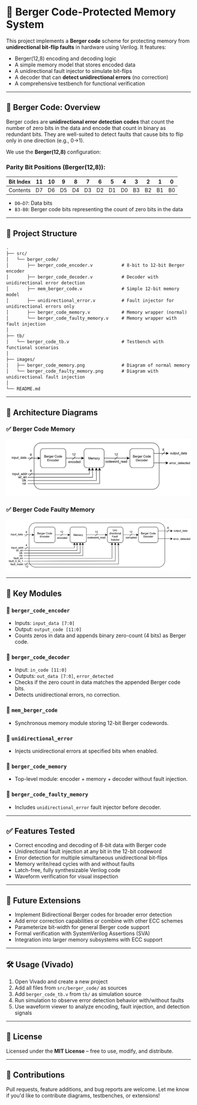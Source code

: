 # 🧠 Berger Code-Protected Memory System

This project implements a **Berger code** scheme for protecting memory from **unidirectional bit-flip faults** in hardware using Verilog. It features:

* Berger(12,8) encoding and decoding logic
* A simple memory model that stores encoded data
* A unidirectional fault injector to simulate bit-flips
* A decoder that can **detect unidirectional errors** (no correction)
* A comprehensive testbench for functional verification

---

## 📘 Berger Code: Overview

Berger codes are **unidirectional error detection codes** that count the number of zero bits in the data and encode that count in binary as redundant bits. They are well-suited to detect faults that cause bits to flip only in one direction (e.g., 0->1).

We use the **Berger(12,8)** configuration:

### Parity Bit Positions (Berger(12,8)):

| Bit Index | 11 | 10 | 9  | 8  | 7  | 6  | 5  | 4  | 3  | 2  | 1  | 0  |
| --------- | -- | -- | -- | -- | -- | -- | -- | -- | -- | -- | -- | -- |
| Contents  | D7 | D6 | D5 | D4 | D3 | D2 | D1 | D0 | B3 | B2 | B1 | B0 |

* `D0–D7`: Data bits
* `B3-B0`: Berger code bits representing the count of zero bits in the data

---

## 📂 Project Structure

```
.
├── src/
│   └── berger_code/
│       ├── berger_code_encoder.v           # 8-bit to 12-bit Berger encoder
│       ├── berger_code_decoder.v           # Decoder with unidirectional error detection
│       ├── mem_berger_code.v               # Simple 12-bit memory model
│       ├── unidirectional_error.v          # Fault injector for unidirectional errors only
│       ├── berger_code_memory.v            # Memory wrapper (normal)
│       └── berger_code_faulty_memory.v     # Memory wrapper with fault injection
│
├── tb/
│   └── berger_code_tb.v                    # Testbench with functional scenarios
│
├── images/
│   ├── berger_code_memory.png              # Diagram of normal memory
│   └── berger_code_faulty_memory.png       # Diagram with unidirectional fault injection
│
└── README.md
```

---

## 🧠 Architecture Diagrams

### ✅ Berger Code Memory

![Berger Code Memory](../../images/berger_code_memory.png)

### ✅ Berger Code Faulty Memory

![Berger Code Faulty Memory](../../images/berger_code_faulty_memory.png)

---

## 🔩 Key Modules

### 🔹 `berger_code_encoder`

* Inputs: `input_data [7:0]`
* Output: `output_code [11:0]`
* Counts zeros in data and appends binary zero-count (4 bits) as Berger code.

### 🔹 `berger_code_decoder`

* Input: `in_code [11:0]`
* Outputs: `out_data [7:0]`, `error_detected`
* Checks if the zero count in data matches the appended Berger code bits.
* Detects unidirectional errors, no correction.

### 🔹 `mem_berger_code`

* Synchronous memory module storing 12-bit Berger codewords.

### 🔹 `unidirectional_error`

* Injects unidirectional errors at specified bits when enabled.

### 🔹 `berger_code_memory`

* Top-level module: encoder + memory + decoder without fault injection.

### 🔹 `berger_code_faulty_memory`

* Includes `unidirectional_error` fault injector before decoder.

---

## ✅ Features Tested

* Correct encoding and decoding of 8-bit data with Berger code
* Unidirectional fault injection at any bit in the 12-bit codeword
* Error detection for multiple simultaneous unidirectional bit-flips
* Memory write/read cycles with and without faults
* Latch-free, fully synthesizable Verilog code
* Waveform verification for visual inspection

---

## 🚀 Future Extensions

* Implement Bidirectional Berger codes for broader error detection
* Add error correction capabilities or combine with other ECC schemes
* Parameterize bit-width for general Berger code support
* Formal verification with SystemVerilog Assertions (SVA)
* Integration into larger memory subsystems with ECC support

---

## 🛠️ Usage (Vivado)

1. Open Vivado and create a new project
2. Add all files from `src/berger_code/` as sources
3. Add `berger_code_tb.v` from `tb/` as simulation source
4. Run simulation to observe error detection behavior with/without faults
5. Use waveform viewer to analyze encoding, fault injection, and detection signals

---

## 📜 License

Licensed under the **MIT License** – free to use, modify, and distribute.

---

## 🤝 Contributions

Pull requests, feature additions, and bug reports are welcome.
Let me know if you'd like to contribute diagrams, testbenches, or extensions!
